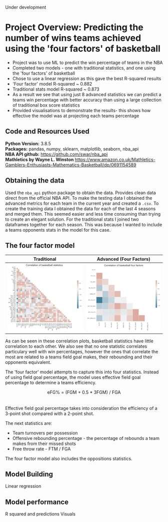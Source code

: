 Under development  

# Project Overview: Predicting the number of wins teams achieved using the 'four factors' of basketball
* Project was to use ML to predict the win percentage of teams in the NBA
* Completed two models - one with traditional statistics, and one using the 'four factors' of basketball
* Chose to use a linear regression as this gave the best R-squared results
* 'Four factor' model R-squared ~ 0.882
* Traditional stats model R-squared ~ 0.873
* As a result we see that using just 8 advanced statistics we can predict a teams win percentage with better accuracy than using a large collection of traditional box score statistics
* Provided visualisations to demonstrate the results- this shows how effective the model was at projecting each teams percentage

## Code and Resources Used 
**Python Version:** 3.8.5  
**Packages:** pandas, numpy, sklearn, matplotlib, seaborn, nba_api   
**NBA API github:** https://github.com/swar/nba_api   
**Mathletics by Wayne L. Winston** https://www.amazon.co.uk/Mathletics-Gamblers-Enthusiasts-Mathematics-Basketball/dp/0691154589


## Obtaining the data

Used the `nba_api` python package to obtain the data. Provides clean data direct from the official NBA API. To make the testing data I obtained the advanced metrics for each team in the current year and created a `.csv`. To create the training data I obtained the data for each of the last 4 seasons and merged them. This seemed easier and less time consuming than trying to create an elegant solution. For the traditional stats I joined two dataframes together for each season. This was because I wanted to include a teams opponents stats in the model for this case.


## The four factor model

Traditional | Advanced (Four Factors)
--- | ---
![alt text](https://raw.githubusercontent.com/MattBenyon/FourFactorsRegression/master/Images/TraditionalCorr.png "Traditional Stats Correlation") | ![alt text](https://raw.githubusercontent.com/MattBenyon/FourFactorsRegression/master/Images/FourFactorsCorr.png "Four Factors Correlation")  

As can be seen in these correlation plots, basketball statistics have little correlation to each other. We also see that no one statistic correlates particulary well with win percentages, however the ones that correlate the most are related to a teams field goal makes, their rebounding and their opponents equivalent.

The 'four factor' model attempts to capture this into four statistics. Instead of using field goal percentage, the model uses effective field goal percentage to determine a teams efficiency.

<div align="center"> eFG% = (FGM + 0.5 * 3FGM) / FGA    
<div align="left">  <br/><br/> 
Effective field goal percentage takes into consideration the efficiency of a 3-point shot compared with a 2-point shot.
  
The next statistics are:
  * Team turnovers per possession
  * Offensive rebounding percentage - the percentage of rebounds a team makes from their missed shots
  * Free throw rate - FTM / FGA  
  
The four factor model also includes the oppositions statistics.  

## Model Building 

Linear regression

## Model performance

R squared and predictions
Visuals





